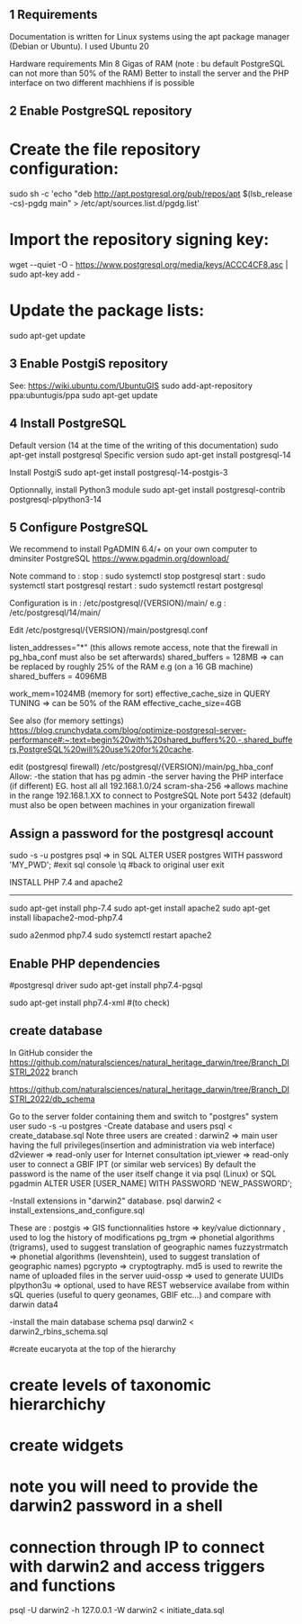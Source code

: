 1 Requirements
---------------

Documentation is written for Linux systems using the apt package manager (Debian or Ubuntu).
I used Ubuntu 20

Hardware requirements
Min 8 Gigas of RAM (note : bu default PostgreSQL can not more than 50% of the RAM)
Better to install the server and the PHP interface on two different machhiens if  is possible


2 Enable PostgreSQL repository
--------------------------------
# Create the file repository configuration:
sudo sh -c 'echo "deb http://apt.postgresql.org/pub/repos/apt $(lsb_release -cs)-pgdg main" > /etc/apt/sources.list.d/pgdg.list'

# Import the repository signing key:
wget --quiet -O - https://www.postgresql.org/media/keys/ACCC4CF8.asc | sudo apt-key add -

# Update the package lists:
sudo apt-get update

3 Enable PostgiS repository
-------------------------------

See:
https://wiki.ubuntu.com/UbuntuGIS
sudo add-apt-repository ppa:ubuntugis/ppa
sudo apt-get update

4 Install PostgreSQL 
--------------------
Default version (14 at the time of the writing of this documentation)
sudo apt-get install postgresql
Specific version 
sudo apt-get install postgresql-14

Install PostgiS
sudo apt-get install postgresql-14-postgis-3

Optionnally, install Python3 module
sudo apt-get install postgresql-contrib postgresql-plpython3-14 


5 Configure PostgreSQL
-----------------------
We recommend to install PgADMIN 6.4/+ on your own computer to dminsiter PostgreSQL
https://www.pgadmin.org/download/

Note command to :
stop : sudo systemctl stop postgresql
start :  sudo systemctl start postgresql
restart :  sudo systemctl restart postgresql

Configuration is in :
/etc/postgresql/{VERSION}/main/
e.g : 
/etc/postgresql/14/main/

Edit 
/etc/postgresql/{VERSION}/main/postgresql.conf

listen_addresses="*"
(this allows remote access, note that the firewall in pg_hba_conf must also be set afterwards)
shared_buffers = 128MB 
=> can be replaced by roughly 25% of the RAM
e.g (on a 16 GB machine)
shared_buffers = 4096MB

work_mem=1024MB
(memory for sort) 
effective_cache_size in QUERY TUNING => can be 50% of the RAM
effective_cache_size=4GB

See also (for memory settings) https://blog.crunchydata.com/blog/optimize-postgresql-server-performance#:~:text=begin%20with%20shared_buffers%20.-,shared_buffers,PostgreSQL%20will%20use%20for%20cache.

edit (postgresql firewall)
/etc/postgresql/{VERSION}/main/pg_hba_conf
Allow: 
	-the station that has pg admin
	-the server having the PHP interface (if different)
	EG. 
	host    all             all             192.168.1.0/24          scram-sha-256
=>allows machine in the range 192.168.1.XX to connect to PostgreSQL
Note port 5432 (default) must also be open between machines in your organization firewall	


Assign a password for the postgresql account
------------------------------------------
sudo -s -u postgres
psql
=> in SQL 
ALTER USER postgres WITH password 'MY_PWD';
#exit sql console
\q
#back to original user
exit


INSTALL PHP 7.4 and apache2

---------------------
sudo apt-get install php-7.4
sudo apt-get install apache2
sudo apt-get install libapache2-mod-php7.4 

sudo a2enmod php7.4
 sudo systemctl restart apache2

 
Enable PHP dependencies
------------------------------
#postgresql driver
sudo apt-get install php7.4-pgsql

sudo apt-get install php7.4-xml 
#(to check)



create database 
------------------
In GitHub consider the https://github.com/naturalsciences/natural_heritage_darwin/tree/Branch_DISTRI_2022 branch

https://github.com/naturalsciences/natural_heritage_darwin/tree/Branch_DISTRI_2022/db_schema

Go to the server folder containing them and switch to  "postgres" system user
sudo -s -u postgres
-Create database and users
 psql < create_database.sql
 Note three users are created :
 darwin2 	=> main user having the full privileges(insertion and administration via web interface)
 d2viewer 	=> read-only user for Internet consultation
 ipt_viewer	=> read-only user to connect a GBIF IPT (or similar web services)
 By default the password is the name of the user itself
 change it via
  psql (Linux) or SQL pgadmin
  ALTER USER [USER_NAME] WITH PASSWORD 'NEW_PASSWORD';
  
 -Install extensions in "darwin2" database.
 psql darwin2 < install_extensions_and_configure.sql
 
 These are :
 postgis	=> GIS functionnalities
 hstore		=> key/value dictionnary , used to log the history of modifications
 pg_trgm	=> phonetial algorithms (trigrams), used to suggest translation of geographic names
 fuzzystrmatch	=> phonetial algorithms (levenshtein), used to suggest translation of geographic names)
 pgcrypto	=> cryptogtraphy. md5 is used to rewrite the name of uploaded files in the server
 uuid-ossp	=>  used to generate UUIDs
 plpython3u => optional, used to have REST webservice availabe from within sQL queries (useful to query geonames, GBIF etc...) and compare with darwin data4
 
 
 -install the main database schema
 psql darwin2 < darwin2_rbins_schema.sql
 
 #create eucaryota at the top of the hierarchy
 # create levels of taxonomic hierarchichy
 # create widgets
 # note you will need to provide the darwin2 password in a shell
 # connection through IP to connect with darwin2 and access triggers and functions
  psql -U darwin2 -h 127.0.0.1 -W darwin2  < initiate_data.sql

